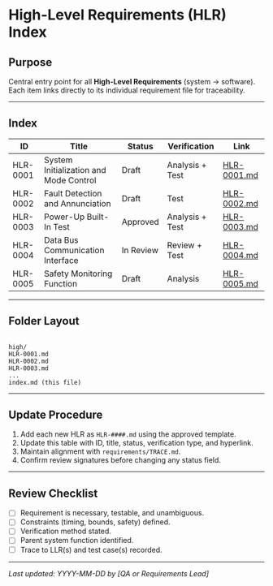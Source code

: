 # High-Level Requirements (HLR) Index

## Purpose
Central entry point for all **High-Level Requirements** (system → software).  
Each item links directly to its individual requirement file for traceability.

---

## Index

| ID | Title | Status | Verification | Link |
|----|--------|----------|---------------|------|
| HLR-0001 | System Initialization and Mode Control | Draft | Analysis + Test | [HLR-0001.md](./HLR-0001.md) |
| HLR-0002 | Fault Detection and Annunciation | Draft | Test | [HLR-0002.md](./HLR-0002.md) |
| HLR-0003 | Power-Up Built-In Test | Approved | Analysis + Test | [HLR-0003.md](./HLR-0003.md) |
| HLR-0004 | Data Bus Communication Interface | In Review | Review + Test | [HLR-0004.md](./HLR-0004.md) |
| HLR-0005 | Safety Monitoring Function | Draft | Analysis | [HLR-0005.md](./HLR-0005.md) |

---

## Folder Layout
```

high/
HLR-0001.md
HLR-0002.md
HLR-0003.md
...
index.md (this file)

```

---

## Update Procedure
1. Add each new HLR as `HLR-####.md` using the approved template.  
2. Update this table with ID, title, status, verification type, and hyperlink.  
3. Maintain alignment with `requirements/TRACE.md`.  
4. Confirm review signatures before changing any status field.

---

## Review Checklist
- [ ] Requirement is necessary, testable, and unambiguous.  
- [ ] Constraints (timing, bounds, safety) defined.  
- [ ] Verification method stated.  
- [ ] Parent system function identified.  
- [ ] Trace to LLR(s) and test case(s) recorded.  

---

_Last updated: YYYY-MM-DD by [QA or Requirements Lead]_
```
